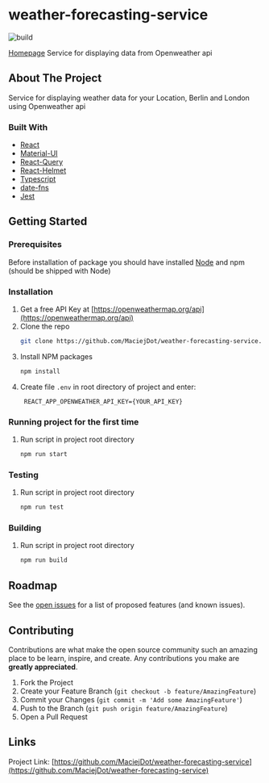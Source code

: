 # weather-forecasting-service

![build](https://github.com/MaciejDot/weather-forecasting-service/actions/workflows/main.yml/badge.svg)

[Homepage](http://MaciejDot.github.io/weather-forecasting-service)
Service for displaying data from Openweather api

## About The Project

Service for displaying weather data for your Location, Berlin and London using Openweather api

### Built With

* [React](https://reactjs.org)
* [Material-UI](https://material-ui.com)
* [React-Query](https://react-query.tanstack.com)
* [React-Helmet](https://github.com/nfl/react-helmet)
* [Typescript](https://www.typescriptlang.org)
* [date-fns](https://date-fns.org)
* [Jest](https://jestjs.io)


<!-- GETTING STARTED -->
## Getting Started

### Prerequisites

Before installation of package you should have installed
[Node](https://nodejs.org/en/download/) and npm (should be shipped with Node)

### Installation

1. Get a free API Key at [https://openweathermap.org/api](https://openweathermap.org/api)
2. Clone the repo
   ```sh
   git clone https://github.com/MaciejDot/weather-forecasting-service.git
   ```
3. Install NPM packages
   ```sh
   npm install
   ```
4. Create file `.env` in root directory of project and enter:
   ```
    REACT_APP_OPENWEATHER_API_KEY={YOUR_API_KEY}
   ```
### Running project for the first time

1. Run script in project root directory
   ```sh
   npm run start
   ```
### Testing
1. Run script in project root directory
   ```sh
   npm run test
   ```
### Building
1. Run script in project root directory
   ```sh
   npm run build
   ```
## Roadmap

See the [open issues](https://github.com/MaciejDot/weather-forecasting-service/issues) for a list of proposed features (and known issues).


## Contributing

Contributions are what make the open source community such an amazing place to be learn, inspire, and create. Any contributions you make are **greatly appreciated**.

1. Fork the Project
2. Create your Feature Branch (`git checkout -b feature/AmazingFeature`)
3. Commit your Changes (`git commit -m 'Add some AmazingFeature'`)
4. Push to the Branch (`git push origin feature/AmazingFeature`)
5. Open a Pull Request

## Links

Project Link: [https://github.com/MaciejDot/weather-forecasting-service](https://github.com/MaciejDot/weather-forecasting-service)
